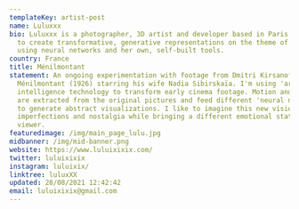 ```yaml
---
templateKey: artist-post
name: Luluxxx
bio: Luluxxx is a photographer, 3D artist and developer based in Paris, working
  to create transformative, generative representations on the theme of identity,
  using neural networks and her own, self-built tools.
country: France
title: Ménilmontant
statement: An ongoing experimentation with footage from Dmitri Kirsanoff's
  Ménilmontant (1926) starring his wife Nadia Sibirskaïa. I'm using 'artificial
  intelligence technology to transform early cinema footage. Motion and shapes
  are extracted from the original pictures and feed different 'neural networks
  to generate abstract visualizations. I like to imagine this new vision embeds
  imperfections and nostalgia while bringing a different emotional state to the
  viewer.
featuredimage: /img/main_page_lulu.jpg
midbanner: /img/mid-banner.png
website: https://www.luluixixix.com/
twitter: luluixixix
instagram: luluixix/
linktree: luluxXX
updated: 28/08/2021 12:42:42
email: luluixixix@gmail.com
---
```


